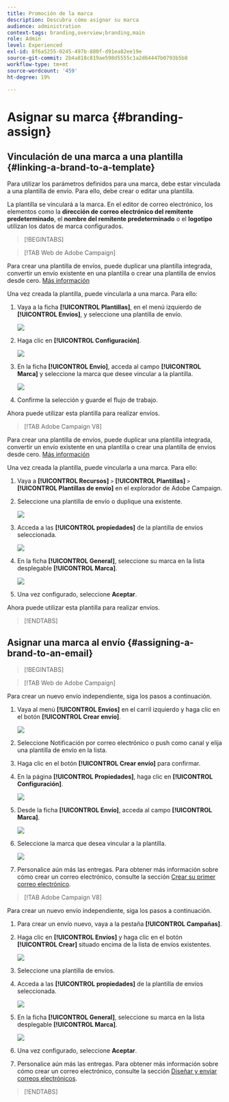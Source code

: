 ```yaml
---
title: Promoción de la marca
description: Descubra cómo asignar su marca
audience: administration
context-tags: branding,overview;branding,main
role: Admin
level: Experienced
exl-id: 8f6a5255-0245-497b-880f-d91ea82ee19e
source-git-commit: 2b4a818c819ae598d5555c1a2d64447b0793b5b8
workflow-type: tm+mt
source-wordcount: '459'
ht-degree: 19%

---
```


# Asignar su marca {#branding-assign}

## Vinculación de una marca a una plantilla {#linking-a-brand-to-a-template}

Para utilizar los parámetros definidos para una marca, debe estar vinculada a una plantilla de envío. Para ello, debe crear o editar una plantilla.

La plantilla se vinculará a la marca. En el editor de correo electrónico, los elementos como la **dirección de correo electrónico del remitente predeterminado**, el **nombre del remitente predeterminado** o el **logotipo** utilizan los datos de marca configurados.

>[!BEGINTABS]

>[!TAB Web de Adobe Campaign]

Para crear una plantilla de envíos, puede duplicar una plantilla integrada, convertir un envío existente en una plantilla o crear una plantilla de envíos desde cero. [Más información](../../msg/delivery-template.md)

Una vez creada la plantilla, puede vincularla a una marca. Para ello:

1. Vaya a la ficha **[!UICONTROL Plantillas]**, en el menú izquierdo de **[!UICONTROL Envíos]**, y seleccione una plantilla de envío.

   ![](assets/branding_assign_web_1.png)

1. Haga clic en **[!UICONTROL Configuración]**.

   ![](assets/branding_assign_web_2.png)

1. En la ficha **[!UICONTROL Envío]**, acceda al campo **[!UICONTROL Marca]** y seleccione la marca que desee vincular a la plantilla.

   ![](assets/branding_assign_web_3.png)

1. Confirme la selección y guarde el flujo de trabajo.

Ahora puede utilizar esta plantilla para realizar envíos.

>[!TAB Adobe Campaign V8]

Para crear una plantilla de envíos, puede duplicar una plantilla integrada, convertir un envío existente en una plantilla o crear una plantilla de envíos desde cero. [Más información](https://experienceleague.adobe.com/docs/campaign/campaign-v8/send/create-templates.html)

Una vez creada la plantilla, puede vincularla a una marca. Para ello:

1. Vaya a **[!UICONTROL Recursos]** `>` **[!UICONTROL Plantillas]** `>` **[!UICONTROL Plantillas de envío]** en el explorador de Adobe Campaign.

1. Seleccione una plantilla de envío o duplique una existente.

   ![](assets/branding_assign_V8_1.png)

1. Acceda a las **[!UICONTROL propiedades]** de la plantilla de envíos seleccionada.

   ![](assets/branding_assign_V8_2.png)

1. En la ficha **[!UICONTROL General]**, seleccione su marca en la lista desplegable **[!UICONTROL Marca]**.

   ![](assets/branding_assign_V8_3.png)

1. Una vez configurado, seleccione **Aceptar**.

Ahora puede utilizar esta plantilla para realizar envíos.

>[!ENDTABS]

## Asignar una marca al envío {#assigning-a-brand-to-an-email}

>[!BEGINTABS]

>[!TAB Web de Adobe Campaign]

Para crear un nuevo envío independiente, siga los pasos a continuación.

1. Vaya al menú **[!UICONTROL Envíos]** en el carril izquierdo y haga clic en el botón **[!UICONTROL Crear envío]**.

   ![](assets/branding_assign_web_4.png)

1. Seleccione Notificación por correo electrónico o push como canal y elija una plantilla de envío en la lista.

1. Haga clic en el botón **[!UICONTROL Crear envío]** para confirmar.

1. En la página **[!UICONTROL Propiedades]**, haga clic en **[!UICONTROL Configuración]**.

   ![](assets/branding_assign_web_5.png)

1. Desde la ficha **[!UICONTROL Envío]**, acceda al campo **[!UICONTROL Marca]**.

   ![](assets/branding_assign_web_6.png)

1. Seleccione la marca que desea vincular a la plantilla.

   ![](assets/branding_assign_web_7.png)

1. Personalice aún más las entregas. Para obtener más información sobre cómo crear un correo electrónico, consulte la sección [Crear su primer correo electrónico](../../email/create-email.md).

>[!TAB Adobe Campaign V8]

Para crear un nuevo envío independiente, siga los pasos a continuación.

1. Para crear un envío nuevo, vaya a la pestaña **[!UICONTROL Campañas]**.

1. Haga clic en **[!UICONTROL Envíos]** y haga clic en el botón **[!UICONTROL Crear]** situado encima de la lista de envíos existentes.

   ![](assets/branding_assign_V8_4.png)

1. Seleccione una plantilla de envíos.

1. Acceda a las **[!UICONTROL propiedades]** de la plantilla de envíos seleccionada.

   ![](assets/branding_assign_V8_5.png)

1. En la ficha **[!UICONTROL General]**, seleccione su marca en la lista desplegable **[!UICONTROL Marca]**.

   ![](assets/branding_assign_V8_6.png)

1. Una vez configurado, seleccione **Aceptar**.

1. Personalice aún más las entregas. Para obtener más información sobre cómo crear un correo electrónico, consulte la sección [Diseñar y enviar correos electrónicos](../../email/create-email.md).

>[!ENDTABS]
